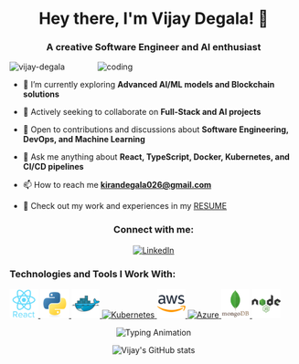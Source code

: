 
<h1 align="center">Hey there, I'm Vijay Degala! 👋</h1>
<h3 align="center">A creative Software Engineer and AI enthusiast</h3>

<img align="right" alt="coding" width="350" src="https://media.giphy.com/media/qgQUggAC3Pfv687qPC/giphy.gif">

<p align="left"> <img src="https://komarev.com/ghpvc/?username=vijay-degala&label=Profile%20Views&color=brightgreen&style=flat" alt="vijay-degala" /> </p>

- 🌱 I’m currently exploring **Advanced AI/ML models and Blockchain solutions**

- 💼 Actively seeking to collaborate on **Full-Stack and AI projects**

- 🤝 Open to contributions and discussions about **Software Engineering, DevOps, and Machine Learning**

- 💬 Ask me anything about **React, TypeScript, Docker, Kubernetes, and CI/CD pipelines**

- 📫 How to reach me **kirandegala026@gmail.com**

- 📄 Check out my work and experiences in my [RESUME](https://drive.google.com/file/d/1VWDS2BSgR2r-o_FeAK1W49-6Zm0jau3V/view?usp=sharing)

<h3 align="center">Connect with me:</h3>
<p align="center">
  <a href="https://linkedin.com/in/vijay-degala" target="blank"><img align="center" src="https://cdn-icons-png.flaticon.com/512/174/174857.png" alt="LinkedIn" height="40" width="40" /></a>
</p>

<h3 align="left">Technologies and Tools I Work With:</h3>
<p align="left">
  <a href="https://reactjs.org/" target="_blank" rel="noreferrer"> <img src="https://raw.githubusercontent.com/devicons/devicon/master/icons/react/react-original-wordmark.svg" alt="React" width="50" height="50"/> </a>
  <a href="https://www.python.org" target="_blank" rel="noreferrer"> <img src="https://raw.githubusercontent.com/devicons/devicon/master/icons/python/python-original.svg" alt="Python" width="50" height="50"/> </a>
  <a href="https://www.docker.com/" target="_blank" rel="noreferrer"> <img src="https://raw.githubusercontent.com/devicons/devicon/master/icons/docker/docker-original.svg" alt="Docker" width="50" height="50"/> </a>
  <a href="https://kubernetes.io" target="_blank" rel="noreferrer"> <img src="https://www.vectorlogo.zone/logos/kubernetes/kubernetes-icon.svg" alt="Kubernetes" width="50" height="50"/> </a>
  <a href="https://aws.amazon.com" target="_blank" rel="noreferrer"> <img src="https://raw.githubusercontent.com/devicons/devicon/master/icons/amazonwebservices/amazonwebservices-original-wordmark.svg" alt="AWS" width="50" height="50"/> </a>
  <a href="https://azure.microsoft.com/en-us/" target="_blank" rel="noreferrer"> <img src="https://www.vectorlogo.zone/logos/microsoft_azure/microsoft_azure-icon.svg" alt="Azure" width="50" height="50"/> </a>
  <a href="https://www.mongodb.com/" target="_blank" rel="noreferrer"> <img src="https://raw.githubusercontent.com/devicons/devicon/master/icons/mongodb/mongodb-original-wordmark.svg" alt="MongoDB" width="50" height="50"/> </a>
  <a href="https://nodejs.org" target="_blank" rel="noreferrer"> <img src="https://raw.githubusercontent.com/devicons/devicon/master/icons/nodejs/nodejs-original-wordmark.svg" alt="Node.js" width="50" height="50"/> </a>
</p>

<p align="center">
  <img src="https://readme-typing-svg.herokuapp.com/?lines=Software+Engineer;Full+Stack+Developer;AI/ML+Enthusiast;Blockchain+Explorer;Lifelong+Learner&center=true&size=25&vCenter=true&width=500&height=50" alt="Typing Animation">
</p>

<p align="center">
  <img src="https://github-readme-stats.vercel.app/api?username=vijay-degala&show_icons=true&theme=radical" alt="Vijay's GitHub stats">
</p>
